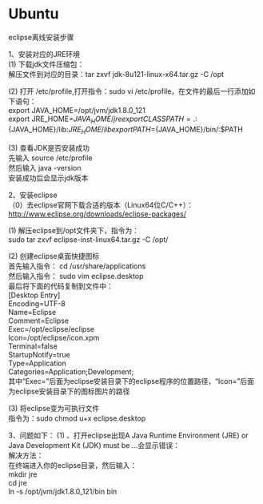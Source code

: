 # Ubuntu

eclipse离线安装步骤

1、安装对应的JRE环境  
(1) 下载jdk文件压缩包：  
解压文件到对应的目录：tar zxvf jdk-8u121-linux-x64.tar.gz -C /opt  

(2) 打开 /etc/profile,打开指令：sudo vi /etc/profile，在文件的最后一行添加如下语句：  
export JAVA_HOME=/opt/jvm/jdk1.8.0_121  
export JRE_HOME=${JAVA_HOME}/jre  
export CLASSPATH=.:${JAVA_HOME}/lib:${JRE_HOME}/lib  
export PATH=${JAVA_HOME}/bin/:$PATH   

(3) 查看JDK是否安装成功   
先输入 source /etc/profile   
然后输入 java -version   
安装成功后会显示jdk版本   

2、安装eclipse  
（0）去eclipse官网下载合适的版本（Linux64位C/C++）：  
http://www.eclipse.org/downloads/eclipse-packages/  


(1) 解压eclipse到/opt文件夹下，指令为：  
sudo tar zxvf eclipse-inst-linux64.tar.gz -C /opt/  

(2) 创建eclipse桌面快捷图标  
首先输入指令： cd /usr/share/applications  
然后输入指令： sudo vim eclipse.desktop   
最后将下面的代码复制到文件中：   
[Desktop Entry]   
Encoding=UTF-8   
Name=Eclipse   
Comment=Eclipse   
Exec=/opt/eclipse/eclipse   
Icon=/opt/eclipse/icon.xpm   
Terminal=false   
StartupNotify=true    
Type=Application    
Categories=Application;Development;   
其中“Exec=”后面为eclipse安装目录下的eclipse程序的位置路径，“Icon=”后面为eclipse安装目录下的图标图片的路径 

(3) 将eclipse变为可执行文件  
指令为：sudo chmod u+x eclipse.desktop 

3、问题如下：
(1) 、打开eclipse出现A Java Runtime Environment (JRE) or Java Development Kit (JDK) must be ...会显示错误：  
解决方法：  
在终端进入你的eclipse目录，然后输入：  
mkdir jre  
cd jre  
ln -s /opt/jvm/jdk1.8.0_121/bin bin  
